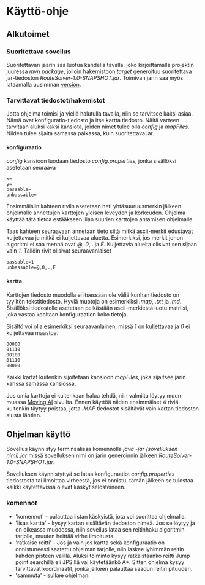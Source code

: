 ﻿# Käyttö-ohje

## Alkutoimet

### Suoritettava sovellus

Suoritettavan jaarin saa luotua kahdella tavalla. joko kirjoittamalla projektin juuressa _mvn package_, jolloin hakemistoon _target_ generoituu suoritettava jar-tiedoston _RouteSolver-1.0-SNAPSHOT.jar_. Toimivan jarin saa myös lataamalla uusimman [version](https://github.com/Jhoneagle/RouteSolver/releases).

### Tarvittavat tiedostot/hakemistot

Jotta ohjelma toimisi ja viellä halutulla tavalla, niin se tarvitsee kaksi asiaa. Nämä ovat konfiguratio-tiedosto ja itse kartta tiedosto. Näitä varteen tarvitaan aluksi kaksi kansiota, joiden nimet tulee olla _config_ ja _mapFiles_. Niiden tulee sijaita samassa paikassa, kuin suoritettava jar.

#### konfiguraatio

_config_ kansioon luodaan tiedosto _config.properties_, jonka sisällöksi asetetaan seuraava

```
x=
y=
bassable=
unbassable=
```

Ensimmäisiin kahteen riviin asetetaan heti yhtäsuuruusmerkin jälkeen ohjelmalle annettujen karttojen yleisen leveyden ja korkeuden. Ohjelma käyttää tätä tietoa estääkseen liian suurien karttojen antamisen ohjelmalle.

Taas kahteen seuraavaan annetaan tieto siitä mitkä ascii-merkit edustavat kuljettavaa ja mitkä ei kuljettavaa aluetta. Esimerkiksi, jos merkit johon algoritmi ei saa mennä ovat _@_, _0_, _._ ja _E_. Kuljettavia alueita olisivat sen sijaan vain _1_. Tällöin rivit olisivat seuraavanlaiset

```
bassable=1
unbassable=@,0,.,E
```

#### kartta

Karttojen tiedosto muodolla ei itsessään ole väliä kunhan tiedosto on tyylitön tekstitiedosto. Hyviä muotoja on esimerkiksi _.map_, _.txt_ ja _.md_. Sisällöksi tiedostolle asetetaan pelkästään ascii-merkiestä luotu matriisi, joka vastaa kooltaan konfiguraation koko tietoja.

Sisältö voi olla esimerkiksi seuraavanlainen, missä _1_ on kuljettavaa ja _0_ ei kuljettavaa maastoa.

```
00000
01110
00100
01110
00000
```

Kaikki kartat kuitenkin sijoitetaan kansioon _mapFiles_, joka sijaitsee jarin kanssa samassa kansiossa.

Jos omia karttoja ei kuitenkaan halua tehdä, niin valmiita löytyy muun muassa [Moving AI](https://www.movingai.com/benchmarks/grids.html) sivuilta. Ennen käyttöä niiden ensimmäiset 4 riviä kuitenkin täytyy poistaa, jotta _.MAP_ tiedostot sisältävät vain kartan tiedoston alusta lähtien.

## Ohjelman käyttö

Sovellus käynnistyy terminaalissa komennolla _java -jar (sovelluksen nimi).jar_ missä sovelluksen nimi on jarin generoinnin jälkeen _RouteSolver-1.0-SNAPSHOT.jar_.

Sovelluksen käynnistyttyä se lataa konfiguraatiot _config.properties_ tiedostosta tai ilmoittaa virheestä, jos ei onnistu. tämän jälkeen se tulostaa kaikki käytettävissä olevat käskyt selosteineen.

### komennot

* 'komennot' - palauttaa listan käskyistä, jota voi suorittaa ohjelmalla.
* 'lisaa kartta' - kysyy kartan sisältävän tiedoston nimeä. Jos se löytyy ja on oikeassa muodossa, niin sovellus lataa sen reitinhaku algoritmin tarjolle, muuten heittää virhe ilmoitusta.
* 'ratkaise reitti' - Jos ja vain jos kartta sekä konfiguraatio on onnistuneesti saatettu ohjelman tarjolle, niin laskee lyhimmän reitin kahden pisteen välillä. Aluksi toiminto kysyy ratkaistaanko reitti Jump point searchillä eli JPS:llä vai käytetäänkö A*. Sitten ohjelma kysyy tarvittavat koordinaatit, jonka jälkeen palauttaa saadun reitin pituuden.
* 'sammuta' - sulkee ohjelman.

